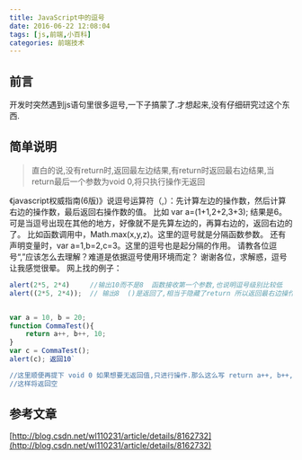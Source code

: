 ```yaml
---
title: JavaScript中的逗号
date: 2016-06-22 12:08:04
tags: [js,前端,小百科]
categories: 前端技术
---
```



## 前言
  开发时突然遇到js语句里很多逗号,一下子搞蒙了.才想起来,没有仔细研究过这个东西.

## 简单说明
>直白的说,没有return时,返回最左边结果,有return时返回最右边结果,当return最后一个参数为void 0,将只执行操作无返回

《javascript权威指南(6版)》说逗号运算符（,）：先计算左边的操作数，然后计算右边的操作数，最后返回右操作数的值。
比如 var a=(1+1,2+2,3+3); 结果是6。
可是当逗号出现在其他的地方，好像就不是先算左边的，再算右边的，返回右边的了。
比如函数调用中，Math.max(x,y,z)。这里的逗号就是分隔函数参数。
还有声明变量时，var a=1,b=2,c=3。这里的逗号也是起分隔的作用。
请教各位逗号“,”应该怎么去理解？难道是依据逗号使用环境而定？
谢谢各位，求解惑，逗号让我感觉很晕。
网上找的例子：
```JavaScript
alert(2*5, 2*4)     //输出10而不是8  函数接收第一个参数,也说明逗号级别比较低
alert((2*5, 2*4));  // 输出8  ()是返回了,相当于隐藏了return 所以返回最右边操作数的值


var a = 10, b = 20;
function CommaTest(){
    return a++, b++, 10;
}
var c = CommaTest();
alert(c); 返回10`

//这里顺便再提下 void 0 如果想要无返回值,只进行操作.那么这么写 return a++, b++, 10, void 0;
//这样将返回空
```

##  参考文章
[http://blog.csdn.net/wl110231/article/details/8162732](http://blog.csdn.net/wl110231/article/details/8162732)